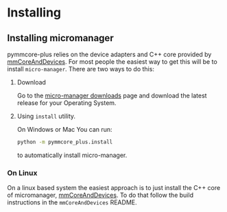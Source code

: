 # Installing

## Installing micromanager

pymmcore-plus relies on the device adapters and C++ core provided by [mmCoreAndDevices](https://github.com/micro-manager/mmCoreAndDevices#mmcoreanddevices). For most people the easiest way to get this will be to install `micro-manager`. There are two ways to do this:

1. Download

    Go to the [micro-manager downloads](https://micro-manager.org/Micro-Manager_Nightly_Builds) page and download the latest release for your Operating System.

2. Using `install` utility.

    On Windows or Mac You can run:

    ```bash
    python -m pymmcore_plus.install
    ```

    to automatically install micro-manager.


### On Linux

On a linux based system the easiest approach is to just install the C++ core of micromanager, [mmCoreAndDevices](https://github.com/micro-manager/mmCoreAndDevices#mmcoreanddevices). To do that follow the build instructions in the `mmCoreAndDevices` README.
